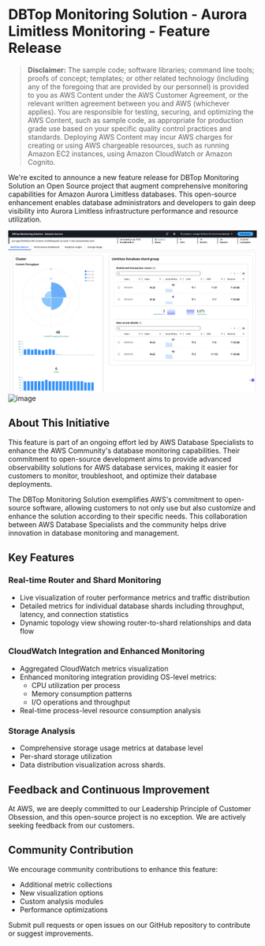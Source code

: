 # DBTop Monitoring Solution - Aurora Limitless Monitoring - Feature Release

> **Disclaimer:** The sample code; software libraries; command line tools; proofs of concept; templates; or other related technology (including any of the foregoing that are provided by our personnel) is provided to you as AWS Content under the AWS Customer Agreement, or the relevant written agreement between you and AWS (whichever applies). You are responsible for testing, securing, and optimizing the AWS Content, such as sample code, as appropriate for production grade use based on your specific quality control practices and standards. Deploying AWS Content may incur AWS charges for creating or using AWS chargeable resources, such as running Amazon EC2 instances, using Amazon CloudWatch or Amazon Cognito.

We're excited to announce a new feature release for DBTop Monitoring Solution an Open Source project that augment comprehensive monitoring capabilities for Amazon Aurora Limitless databases. This open-source enhancement enables database administrators and developers to gain deep visibility into Aurora Limitless infrastructure performance and resource utilization.

<img width="1089" alt="image" src="../images/dbtop.aurora.limitless.png">

<img width="1089" alt="image" src="../images/dbtop.aurora.limitless.gif">


## About This Initiative

This feature is part of an ongoing effort led by AWS Database Specialists to enhance the AWS Community's database monitoring capabilities. Their commitment to open-source development aims to provide advanced observability solutions for AWS database services, making it easier for customers to monitor, troubleshoot, and optimize their database deployments.

The DBTop Monitoring Solution exemplifies AWS's commitment to open-source software, allowing customers to not only use but also customize and enhance the solution according to their specific needs. This collaboration between AWS Database Specialists and the community helps drive innovation in database monitoring and management.



## Key Features

### Real-time Router and Shard Monitoring

* Live visualization of router performance metrics and traffic distribution
* Detailed metrics for individual database shards including throughput, latency, and connection statistics
* Dynamic topology view showing router-to-shard relationships and data flow

### CloudWatch Integration and Enhanced Monitoring

* Aggregated CloudWatch metrics visualization
* Enhanced monitoring integration providing OS-level metrics:
    * CPU utilization per process
    * Memory consumption patterns
    * I/O operations and throughput
* Real-time process-level resource consumption analysis

### Storage Analysis

* Comprehensive storage usage metrics at database level
* Per-shard storage utilization
* Data distribution visualization across shards.

## Feedback and Continuous Improvement

At AWS, we are deeply committed to our Leadership Principle of Customer Obsession, and this open-source project is no exception. We are actively seeking feedback from our customers.


## Community Contribution

We encourage community contributions to enhance this feature:

* Additional metric collections
* New visualization options
* Custom analysis modules
* Performance optimizations

Submit pull requests or open issues on our GitHub repository to contribute or suggest improvements.


